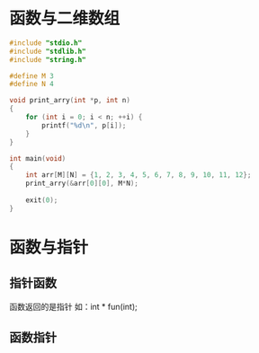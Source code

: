 # 函数与二维数组
```c
#include "stdio.h"
#include "stdlib.h"
#include "string.h"

#define M 3
#define N 4

void print_arry(int *p, int n)
{
    for (int i = 0; i < n; ++i) {
        printf("%d\n", p[i]);
    }
}

int main(void)
{
    int arr[M][N] = {1, 2, 3, 4, 5, 6, 7, 8, 9, 10, 11, 12};
    print_arry(&arr[0][0], M*N);
    
    exit(0);
}
```

# 函数与指针
## 指针函数
函数返回的是指针
如：int * fun(int);
## 函数指针


```c

```
